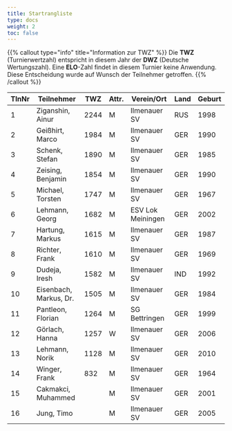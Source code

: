 ```yaml
---
title: Startrangliste
type: docs
weight: 2
toc: false
---
```


{{% callout type="info" title="Information zur TWZ" %}}
Die **TWZ** (Turnierwertzahl) entspricht in diesem Jahr der **DWZ** (Deutsche Wertungszahl). Eine **ELO**-Zahl findet in diesem Turnier keine Anwendung.  
Diese Entscheidung wurde auf Wunsch der Teilnehmer getroffen.
{{% /callout %}}

| TlnNr | Teilnehmer             | TWZ  | Attr. | Verein/Ort        | Land | Geburt |
| ----- | ---------------------- | ---- | ----- | ----------------- | ---- | ------ |
| 1     | Ziganshin, Ainur       | 2244 | M     | Ilmenauer SV      | RUS  | 1998   |
| 2     | Geißhirt, Marco        | 1984 | M     | Ilmenauer SV      | GER  | 1990   |
| 3     | Schenk, Stefan         | 1890 | M     | Ilmenauer SV      | GER  | 1985   |
| 4     | Zeising, Benjamin      | 1854 | M     | Ilmenauer SV      | GER  | 1990   |
| 5     | Michael, Torsten       | 1747 | M     | Ilmenauer SV      | GER  | 1967   |
| 6     | Lehmann, Georg         | 1682 | M     | ESV Lok Meiningen | GER  | 2002   |
| 7     | Hartung, Markus        | 1615 | M     | Ilmenauer SV      | GER  | 1987   |
| 8     | Richter, Frank         | 1610 | M     | Ilmenauer SV      | GER  | 1969   |
| 9     | Dudeja, Iresh          | 1582 | M     | Ilmenauer SV      | IND  | 1992   |
| 10    | Eisenbach, Markus, Dr. | 1505 | M     | Ilmenauer SV      | GER  | 1984   |
| 11    | Pantleon, Florian      | 1264 | M     | SG Bettringen     | GER  | 1999   |
| 12    | Görlach, Hanna         | 1257 | W     | Ilmenauer SV      | GER  | 2006   |
| 13    | Lehmann, Norik         | 1128 | M     | Ilmenauer SV      | GER  | 2010   |
| 14    | Winger, Frank          | 832  | M     | Ilmenauer SV      | GER  | 1964   |
| 15    | Cakmakci, Muhammed     |      | M     | Ilmenauer SV      | GER  | 2001   |
| 16    | Jung, Timo             |      | M     | Ilmenauer SV      | GER  | 2005   |
